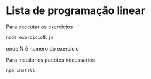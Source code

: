 # Lista de programação linear

Para executar os exercicios 
```bash
node exercicioN.js
```
onde N é numero do exercicio

Para instalar os pacotes necessarios 
```bash
npm install
```